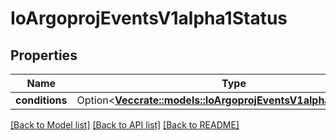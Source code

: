# IoArgoprojEventsV1alpha1Status

## Properties

Name | Type | Description | Notes
------------ | ------------- | ------------- | -------------
**conditions** | Option<[**Vec<crate::models::IoArgoprojEventsV1alpha1Condition>**](io.argoproj.events.v1alpha1.Condition.md)> |  | [optional]

[[Back to Model list]](../README.md#documentation-for-models) [[Back to API list]](../README.md#documentation-for-api-endpoints) [[Back to README]](../README.md)


